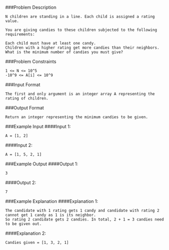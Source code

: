 ###Problem Description
```
N children are standing in a line. Each child is assigned a rating value.

You are giving candies to these children subjected to the following requirements:

Each child must have at least one candy.
Children with a higher rating get more candies than their neighbors.
What is the minimum number of candies you must give?
```


###Problem Constraints
```
1 <= N <= 10^5
-10^9 <= A[i] <= 10^9
```


###Input Format
```
The first and only argument is an integer array A representing the rating of children.
```


###Output Format
```
Return an integer representing the minimum candies to be given.
```


###Example Input
####Input 1:

```
A = [1, 2]
```
####Input 2:

```
A = [1, 5, 2, 1]
```


###Example Output
####Output 1:

```
3
```
####Output 2:

```
7
```


###Example Explanation
####Explanation 1:

```
The candidate with 1 rating gets 1 candy and candidate with rating 2 cannot get 1 candy as 1 is its neighbor.
So rating 2 candidate gets 2 candies. In total, 2 + 1 = 3 candies need to be given out.
```
####Explanation 2:

```
Candies given = [1, 3, 2, 1]
```
